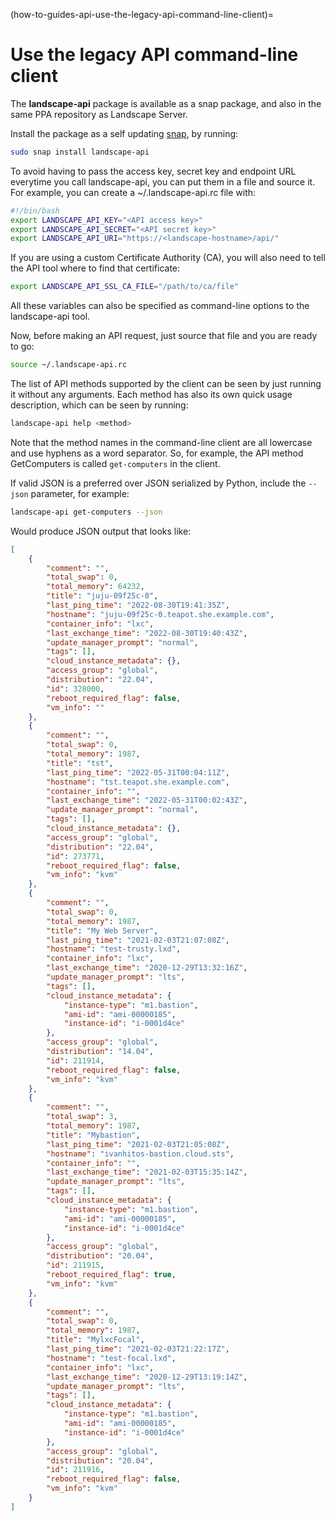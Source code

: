 (how-to-guides-api-use-the-legacy-api-command-line-client)=
# Use the legacy API command-line client


The **landscape-api** package is available as a snap package, and also in the same PPA repository as Landscape Server.

Install the package as a self updating [snap](https://ubuntu.com/core/services/guide/snaps-intro), by running:

```bash
sudo snap install landscape-api
```

To avoid having to pass the access key, secret key and endpoint URL everytime you call landscape-api, you can put them in a file and source it. For example, you can create a ~/.landscape-api.rc file with:

```bash
#!/bin/bash
export LANDSCAPE_API_KEY="<API access key>"
export LANDSCAPE_API_SECRET="<API secret key>"
export LANDSCAPE_API_URI="https://<landscape-hostname>/api/"
```

If you are using a custom Certificate Authority (CA), you will also need to tell the API tool where to find that certificate:

```bash
export LANDSCAPE_API_SSL_CA_FILE="/path/to/ca/file"
```

All these variables can also be specified as command-line options to the landscape-api tool.

Now, before making an API request, just source that file and you are ready to go:

```bash
source ~/.landscape-api.rc
```

The list of API methods supported by the client can be seen by just running it without any arguments. Each method has also its own quick usage description, which can be seen by running:

```bash
landscape-api help <method>
```

Note that the method names in the command-line client are all lowercase and use hyphens as a word separator. So, for example, the API method GetComputers is called `get-computers` in the client.

If valid JSON is a preferred over JSON serialized by Python, include the `--json` parameter, for example:

```bash
landscape-api get-computers --json
```

Would produce JSON output that looks like:

```json
[
    {
        "comment": "",
        "total_swap": 0,
        "total_memory": 64232,
        "title": "juju-09f25c-0",
        "last_ping_time": "2022-08-30T19:41:35Z",
        "hostname": "juju-09f25c-0.teapot.she.example.com",
        "container_info": "lxc",
        "last_exchange_time": "2022-08-30T19:40:43Z",
        "update_manager_prompt": "normal",
        "tags": [],
        "cloud_instance_metadata": {},
        "access_group": "global",
        "distribution": "22.04",
        "id": 328000,
        "reboot_required_flag": false,
        "vm_info": ""
    },
    {
        "comment": "",
        "total_swap": 0,
        "total_memory": 1987,
        "title": "tst",
        "last_ping_time": "2022-05-31T00:04:11Z",
        "hostname": "tst.teapot.she.example.com",
        "container_info": "",
        "last_exchange_time": "2022-05-31T00:02:43Z",
        "update_manager_prompt": "normal",
        "tags": [],
        "cloud_instance_metadata": {},
        "access_group": "global",
        "distribution": "22.04",
        "id": 273771,
        "reboot_required_flag": false,
        "vm_info": "kvm"
    },
    {
        "comment": "",
        "total_swap": 0,
        "total_memory": 1987,
        "title": "My Web Server",
        "last_ping_time": "2021-02-03T21:07:08Z",
        "hostname": "test-trusty.lxd",
        "container_info": "lxc",
        "last_exchange_time": "2020-12-29T13:32:16Z",
        "update_manager_prompt": "lts",
        "tags": [],
        "cloud_instance_metadata": {
            "instance-type": "m1.bastion",
            "ami-id": "ami-00000185",
            "instance-id": "i-0001d4ce"
        },
        "access_group": "global",
        "distribution": "14.04",
        "id": 211914,
        "reboot_required_flag": false,
        "vm_info": "kvm"
    },
    {
        "comment": "",
        "total_swap": 3,
        "total_memory": 1987,
        "title": "Mybastion",
        "last_ping_time": "2021-02-03T21:05:08Z",
        "hostname": "ivanhitos-bastion.cloud.sts",
        "container_info": "",
        "last_exchange_time": "2021-02-03T15:35:14Z",
        "update_manager_prompt": "lts",
        "tags": [],
        "cloud_instance_metadata": {
            "instance-type": "m1.bastion",
            "ami-id": "ami-00000185",
            "instance-id": "i-0001d4ce"
        },
        "access_group": "global",
        "distribution": "20.04",
        "id": 211915,
        "reboot_required_flag": true,
        "vm_info": "kvm"
    },
    {
        "comment": "",
        "total_swap": 0,
        "total_memory": 1987,
        "title": "MylxcFocal",
        "last_ping_time": "2021-02-03T21:22:17Z",
        "hostname": "test-focal.lxd",
        "container_info": "lxc",
        "last_exchange_time": "2020-12-29T13:19:14Z",
        "update_manager_prompt": "lts",
        "tags": [],
        "cloud_instance_metadata": {
            "instance-type": "m1.bastion",
            "ami-id": "ami-00000185",
            "instance-id": "i-0001d4ce"
        },
        "access_group": "global",
        "distribution": "20.04",
        "id": 211916,
        "reboot_required_flag": false,
        "vm_info": "kvm"
    }
]
```

